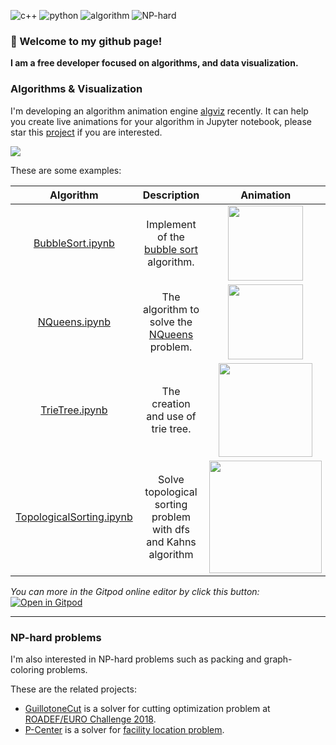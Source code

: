 ![c++](https://img.shields.io/badge/-c%2B%2B-green) ![python](https://img.shields.io/badge/-python-blue) ![algorithm](https://img.shields.io/badge/-algorithm-orange) ![NP-hard](https://img.shields.io/badge/-NP--hard-blueviolet)
### 👋 Welcome to my github page!

__I am a free developer focused on algorithms, and data visualization.__

### Algorithms & Visualization

I'm developing an algorithm animation engine [algviz](https://algviz.com) recently. It can help you create live animations for your algorithm in Jupyter notebook, please star this [project](https://github.com/zjl9959/algviz) if you are interested.

[<img src="https://cdn.jsdelivr.net/gh/zjl9959/algviz@main/docs/images/logo_v1.svg"/>](https://algviz.com)

These are some examples:

|  Algorithm  |   Description   |  Animation  |
| :-----:  | :-----: | :-----:   |
|  [BubbleSort.ipynb](https://github.com/zjl9959/algviz-launch/blob/main/notebooks/classic/BubbleSort.ipynb)   | Implement of the [bubble sort](https://en.wikipedia.org/wiki/Bubble_sort) algorithm. |  <img src="https://cdn.jsdelivr.net/gh/zjl9959/algviz-launch@master/svgs/BubbleSort_sec.svg" width=120px/> |
|  [NQueens.ipynb](https://github.com/zjl9959/algviz-launch/blob/main/notebooks/backtracking/NQueens.ipynb)   | The algorithm to solve the [NQueens](https://leetcode.com/problems/n-queens/) problem. |  <img src="https://cdn.jsdelivr.net/gh/zjl9959/algviz-launch@master/svgs/NQueens_sec.svg" width=120px /> |
| [TrieTree.ipynb](https://github.com/zjl9959/algviz-launch/blob/main/notebooks/tree/TrieTree.ipynb) | The creation and use of trie tree. | <img src="https://cdn.jsdelivr.net/gh/zjl9959/algviz-launch@master/svgs/TrieTree_sec.svg" width=150px /> |
| [TopologicalSorting.ipynb](https://github.com/zjl9959/algviz-launch/blob/main/notebooks/graph/TopologicalSorting.ipynb) | Solve topological sorting problem with dfs and Kahns algorithm | <img src="https://cdn.jsdelivr.net/gh/zjl9959/algviz-launch@master/svgs/TopologicalSorting_sec.svg" width=180px /> |

*You can more in the Gitpod online editor by click this button:* 
[![Open in Gitpod](https://gitpod.io/button/open-in-gitpod.svg)](https://gitpod.io/#https://github.com/zjl9959/algviz-launch)

----

### NP-hard problems

I'm also interested in NP-hard problems such as packing and graph-coloring problems.

These are the related projects:

+ [GuillotoneCut](https://github.com/zjl9959/GuillotineCut) is a solver for cutting optimization problem at [ROADEF/EURO Challenge 2018](https://www.roadef.org/challenge/2018/en/).
+ [P-Center](https://github.com/zjl9959/P-Center) is a solver for [facility location problem](https://en.wikipedia.org/wiki/Facility_location_problem).

<!--
**zjl9959/zjl9959** is a ✨ _special_ ✨ repository because its `README.md` (this file) appears on your GitHub profile.

Here are some ideas to get you started:

- 🔭 I’m currently working on ...
- 🌱 I’m currently learning ...
- 👯 I’m looking to collaborate on ...
- 🤔 I’m looking for help with ...
- 💬 Ask me about ...
- 📫 How to reach me: ...
- 😄 Pronouns: ...
- ⚡ Fun fact: ...
-->
